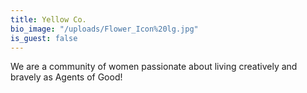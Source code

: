 ```yaml
---
title: Yellow Co.
bio_image: "/uploads/Flower_Icon%20lg.jpg"
is_guest: false
---
```


We are a community of women passionate about living creatively and bravely as Agents of Good!
